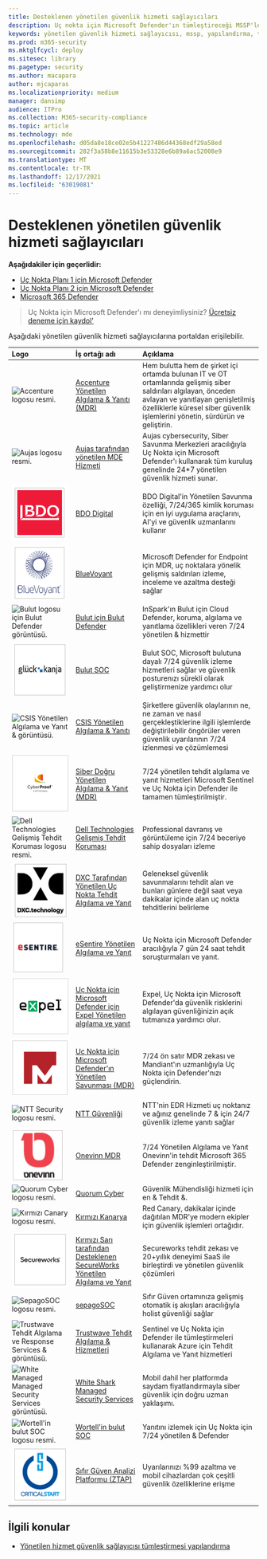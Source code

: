 ```yaml
---
title: Desteklenen yönetilen güvenlik hizmeti sağlayıcıları
description: Uç nokta için Microsoft Defender'ın tümleştireceği MSSP'ler listesine bakın
keywords: yönetilen güvenlik hizmeti sağlayıcısı, mssp, yapılandırma, tümleştirme
ms.prod: m365-security
ms.mktglfcycl: deploy
ms.sitesec: library
ms.pagetype: security
ms.author: macapara
author: mjcaparas
ms.localizationpriority: medium
manager: dansimp
audience: ITPro
ms.collection: M365-security-compliance
ms.topic: article
ms.technology: mde
ms.openlocfilehash: d05da8e18ce02e5b41227486d44368edf29a58ed
ms.sourcegitcommit: 282f3a58b8e11615b3e53328e6b89a6ac52008e9
ms.translationtype: MT
ms.contentlocale: tr-TR
ms.lasthandoff: 12/17/2021
ms.locfileid: "63019081"
---
```

# <a name="supported-managed-security-service-providers"></a>Desteklenen yönetilen güvenlik hizmeti sağlayıcıları

**Aşağıdakiler için geçerlidir:**
- [Uç Nokta Planı 1 için Microsoft Defender](https://go.microsoft.com/fwlink/p/?linkid=2154037)
- [Uç Nokta Planı 2 için Microsoft Defender](https://go.microsoft.com/fwlink/p/?linkid=2154037)
- [Microsoft 365 Defender](https://go.microsoft.com/fwlink/?linkid=2118804)

> Uç Nokta için Microsoft Defender'ı mı deneyimliysiniz? [Ücretsiz deneme için kaydol'](https://signup.microsoft.com/create-account/signup?products=7f379fee-c4f9-4278-b0a1-e4c8c2fcdf7e&ru=https://aka.ms/MDEp2OpenTrial?ocid=docs-wdatp-exposedapis-abovefoldlink)


Aşağıdaki yönetilen güvenlik hizmeti sağlayıcılarına portaldan erişilebilir. 

Logo |İş ortağı adı   | Açıklama 
:---|:---|:---
![Accenture logosu resmi.](images/accenture-logo.png)|[Accenture Yönetilen Algılama & Yanıtı (MDR)](https://go.microsoft.com/fwlink/?linkid=2164353) | Hem bulutta hem de şirket içi ortamda bulunan IT ve OT ortamlarında gelişmiş siber saldırıları algılayan, önceden avlayan ve yanıtlayan genişletilmiş özelliklerle küresel siber güvenlik işlemlerini yönetin, sürdürün ve geliştirin.
![Aujas logosu resmi.](images/aujas-logo.png) | [Aujas tarafından yönetilen MDE Hizmeti](https://go.microsoft.com/fwlink/?linkid=2162429) | Aujas cybersecurity, Siber Savunma Merkezleri aracılığıyla Uç Nokta için Microsoft Defender'ı kullanarak tüm kuruluş genelinde 24*7 yönetilen güvenlik hizmeti sunar.
![BDO Dijital logosu resmi.](images/bdo-logo.png)| [BDO Digital](https://go.microsoft.com/fwlink/?linkid=2090394) | BDO Digital'in Yönetilen Savunma özelliği, 7/24/365 kimlik koruması için en iyi uygulama araçlarını, AI'yi ve güvenlik uzmanlarını kullanır
![BlueVoyant logosu resmi.](images/bluevoyant-logo.png)| [BlueVoyant](https://go.microsoft.com/fwlink/?linkid=2121401) | Microsoft Defender for Endpoint için MDR, uç noktalara yönelik gelişmiş saldırıları izleme, inceleme ve azaltma desteği sağlar
![Bulut logosu için Bulut Defender görüntüsü.](images/cloudsecuritycenter-logo.png)| [Bulut için Bulut Defender](https://go.microsoft.com/fwlink/?linkid=2099315) | InSpark'ın Bulut için Cloud Defender, koruma, algılama ve yanıtlama özellikleri veren 7/24 yönetilen & hizmettir
![Bulut SOC logosu resmi.](images/cloudsoc-logo.png)| [Bulut SOC](https://go.microsoft.com/fwlink/?linkid=2104265) | Bulut SOC, Microsoft bulutuna dayalı 7/24 güvenlik izleme hizmetleri sağlar ve güvenlik posturenızı sürekli olarak geliştirmenize yardımcı olur
![CSIS Yönetilen Algılama ve Yanıt & görüntüsü.](images/csis-logo.png)| [CSIS Yönetilen Algılama & Yanıtı](https://go.microsoft.com/fwlink/?linkid=2091005) | Şirketlere güvenlik olaylarının ne, ne zaman ve nasıl gerçekleştiklerine ilgili işlemlerde değiştirilebilir öngörüler veren güvenlik uyarılarının 7/24 izlenmesi ve çözümlemesi
![CyberProof logosunun resmi.](images/cyberproof-logo.png) |[Siber Doğru Yönetilen Algılama & Yanıt (MDR)](https://go.microsoft.com/fwlink/?linkid=2163964) | 7/24 yönetilen tehdit algılama ve yanıt hizmetleri Microsoft Sentinel ve Uç Nokta için Defender ile tamamen tümleştirilmiştir.
![Dell Technologies Gelişmiş Tehdit Koruması logosu resmi.](images/dell-logo.png)| [Dell Technologies Gelişmiş Tehdit Koruması](https://go.microsoft.com/fwlink/?linkid=2091004) | Professional davranış ve görüntüleme için 7/24 beceriye sahip dosyaları izleme
![DXC-Managed Uç Noktası Tehdit Algılama ve Yanıt logosu resmi.](images/dxc-logo.png)| [DXC Tarafından Yönetilen Uç Nokta Tehdit Algılama ve Yanıt](https://go.microsoft.com/fwlink/?linkid=2090395) | Geleneksel güvenlik savunmalarını tehdit alan ve bunları günlere değil saat veya dakikalar içinde alan uç nokta tehditlerini belirleme
![eSentire günlüğünün resmi.](images/esentire-logo.png) | [eSentire Yönetilen Algılama ve Yanıt](https://go.microsoft.com/fwlink/?linkid=2154970) | Uç Nokta için Microsoft Defender aracılığıyla 7 gün 24 saat tehdit soruşturmaları ve yanıt.
![Expel logosu resmi.](images/expel-logo.png)| [Uç Nokta için Microsoft Defender için Expel Yönetilen algılama ve yanıt](https://go.microsoft.com/fwlink/?linkid=2162430) | Expel, Uç Nokta için Microsoft Defender'da güvenlik risklerini algılayan güvenliğinizin açık tutmanıza yardımcı olur.
![Mandiant logosu resmi.](images/mandiant-logo.png) | [Uç Nokta için Microsoft Defender'ın Yönetilen Savunması (MDR)](https://go.microsoft.com/fwlink/?linkid=2164352) | 7/24 ön satır MDR zekası ve Mandiant'ın uzmanlığıyla Uç Nokta için Defender'nızı güçlendirin.
![NTT Security logosu resmi.](images/ntt-logo.png)| [NTT Güvenliği](https://go.microsoft.com/fwlink/?linkid=2095320) | NTT'nin EDR Hizmeti uç noktanız ve ağınız genelinde 7 & için 24/7 güvenlik izleme yanıtı sağlar
![OneVinn logosu resmi.](images/onevinn-logo.png) | [Onevinn MDR](https://go.microsoft.com/fwlink/?linkid=2155203)| 7/24 Yönetilen Algılama ve Yanıt Onevinn'in tehdit Microsoft 365 Defender zenginleştirilmiştir.
![Quorum Cyber logosu resmi.](images/quorum-logo.png) | [Quorum Cyber](https://go.microsoft.com/fwlink/?linkid=2155202)| Güvenlik Mühendisliği hizmeti için en & Tehdit &.
![Kırmızı Canary logosu resmi.](images/redcanary-logo.png)| [Kırmızı Kanarya](https://go.microsoft.com/fwlink/?linkid=2103852) | Red Canary, dakikalar içinde dağıtılan MDR'ye modern ekipler için güvenlik işlemleri ortağıdır.
![SecureWorks Yönetilen Algılama ve Kırmızı Logo ile Güçlendirilmiş Yanıt logosu resmi.](images/secureworks-logo.png)| [Kırmızı Sarı tarafından Desteklenen SecureWorks Yönetilen Algılama ve Yanıt](https://go.microsoft.com/fwlink/?linkid=2133634) | Secureworks tehdit zekası ve 20+yıllık deneyimi SaaS ile birleştirdi ve yönetilen güvenlik çözümleri
![SepagoSOC logosu resmi.](images/sepago-logo.png)| [sepagoSOC](https://go.microsoft.com/fwlink/?linkid=2090491) | Sıfır Güven ortamınıza gelişmiş otomatik iş akışları aracılığıyla holist güvenliği sağlar
![Trustwave Tehdit Algılama ve Response Services & görüntüsü.](images/trustwave-logo.png)| [Trustwave Tehdit Algılama & Hizmetleri](https://go.microsoft.com/fwlink/?linkid=2127542) | Sentinel ve Uç Nokta için Defender ile tümleştirmeleri kullanarak Azure için Tehdit Algılama ve Yanıt hizmetleri
![White Managed Managed Security Services görüntüsü.](images/white-shark.png)| [White Shark Managed Security Services](https://go.microsoft.com/fwlink/?linkid=2154210) |Mobil dahil her platformda saydam fiyatlandırmayla siber güvenlik için doğru uzman yaklaşımı.
![Wortell'in bulut SOC logosu resmi.](images/wortell-logo.png)| [Wortell'in bulut SOC](https://go.microsoft.com/fwlink/?linkid=2108415) | Yanıtını izlemek için Uç Nokta için 7/24 yönetilen & Defender
![Sıfır Güven Analizi Platformu (ZTAP) logosu resmi.](images/ztap-logo.png)| [Sıfır Güven Analizi Platformu (ZTAP)](https://go.microsoft.com/fwlink/?linkid=2090971) | Uyarılarınızı %99 azaltma ve mobil cihazlardan çok çeşitli güvenlik özelliklerine erişme

## <a name="related-topics"></a>İlgili konular
- [Yönetilen hizmet güvenlik sağlayıcısı tümleştirmesi yapılandırma](configure-mssp-support.md)
